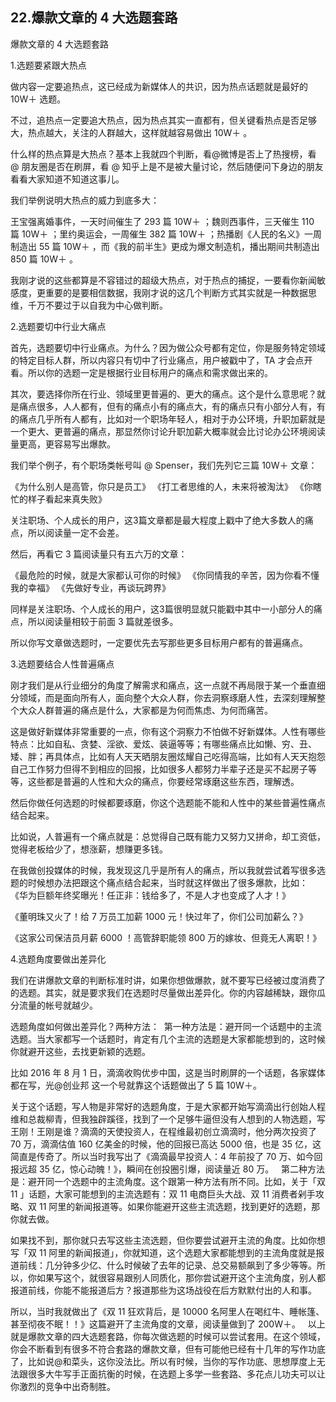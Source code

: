 ## 22.爆款文章的 4 大选题套路
爆款文章的 4 大选题套路


1.选题要紧跟大热点


做内容一定要追热点，这已经成为新媒体人的共识，因为热点话题就是最好的 10W＋ 选题。


不过，追热点一定要追大热点，因为热点其实一直都有，但关键看热点是否足够大，热点越大，关注的人群越大，这样就越容易做出 10W＋ 。


什么样的热点算是大热点？基本上我就四个判断，看@微博是否上了热搜榜，看 @ 朋友圈是否在刷屏，看 @ 知乎上是不是被大量讨论，然后随便问下身边的朋友看看大家知道不知道这事儿。


我们举例说明大热点的威力到底多大：


王宝强离婚事件，一天时间催生了 293 篇 10W＋ ；魏则西事件，三天催生 110 篇 10W＋ ；里约奥运会，一周催生 382 篇 10W＋ ；热播剧《人民的名义》一周制造出 55 篇 10W＋ ，而《我的前半生》更成为爆文制造机，播出期间共制造出 850 篇 10W＋ 。


我刚才说的这些都算是不容错过的超级大热点，对于热点的捕捉，一要看你新闻敏感度，更重要的是要相信数据，我刚才说的这几个判断方式其实就是一种数据思维，千万不要过于以自我为中心做判断。 


2.选题要切中行业大痛点


首先，选题要切中行业痛点。为什么？因为做公众号都有定位，你是服务特定领域的特定目标人群，所以内容只有切中了行业痛点，用户被戳中了，TA 才会点开看。所以你的选题一定是根据行业目标用户的痛点和需求做出来的。


其次，要选择你所在行业、领域里更普遍的、更大的痛点。这个是什么意思呢？就是痛点很多，人人都有，但有的痛点小有的痛点大，有的痛点只有小部分人有，有的痛点几乎所有人都有，比如对一个职场年轻人，相对于办公环境，升职加薪就是一个更大、更普遍的痛点，那显然你讨论升职加薪大概率就会比讨论办公环境阅读量更高，更容易写出爆款。


我们举个例子，有个职场类帐号叫 @ Spenser，我们先列它三篇 10W＋ 文章：


《为什么别人是高管，你只是员工》
《打工者思维的人，未来将被淘汰》
《你瞎忙的样子看起来真失败》


关注职场、个人成长的用户，这3篇文章都是最大程度上戳中了绝大多数人的痛点，所以阅读量一定不会差。


然后，再看它 3 篇阅读量只有五六万的文章：


《最危险的时候，就是大家都认可你的时候》
《你同情我的辛苦，因为你看不懂我的幸福》
《先做好专业，再谈玩跨界》


同样是关注职场、个人成长的用户，这3篇很明显就只能戳中其中一小部分人的痛点，所以阅读量相较于前面 3 篇就差很多。


所以你写文章做选题时，一定要优先去写那些更多目标用户都有的普遍痛点。


3.选题要结合人性普遍痛点


刚才我们是从行业细分的角度了解需求和痛点，这一点就不再局限于某一个垂直细分领域，而是面向所有人，面向整个大众人群，你去洞察琢磨人性，去深刻理解整个大众人群普遍的痛点是什么，大家都是为何而焦虑、为何而痛苦。


这是做好新媒体非常重要的一点，你有这个洞察力不怕做不好新媒体。人性有哪些特点：比如自私、贪婪、淫欲、爱炫、装逼等等；有哪些痛点比如懒、穷、丑、矮、胖；再具体点，比如有人天天晒朋友圈炫耀自己吃得高端，比如有人天天抱怨自己工作努力但得不到相应的回报，比如很多人都努力半辈子还是买不起房子等等，这些都是普遍的人性和大众的痛点，你要经常琢磨这些东西，理解透。


然后你做任何选题的时候都要琢磨，你这个选题能不能和人性中的某些普遍性痛点结合起来。


比如说，人普遍有一个痛点就是：总觉得自己既有能力又努力又拼命，却工资低，觉得老板给少了，想涨薪，想赚更多钱。


在我做创投媒体的时候，我发现这几乎是所有人的痛点，所以我就尝试着写很多选题的时候想办法把跟这个痛点结合起来，当时就这样做出了很多爆款，比如：
 
《华为巨额年终奖曝光！任正非：钱给多了，不是人才也变成了人才！》 


《董明珠又火了！给 7 万员工加薪 1000 元！快过年了，你们公司加薪么？》


《这家公司保洁员月薪 6000 ！高管辞职能领 800 万的嫁妆、但竟无人离职！》


4.选题角度要做出差异化


我们在讲爆款文章的判断标准时讲，如果你想做爆款，就不要写已经被过度消费了的选题。其实，就是要求我们在选题时尽量做出差异化。你的内容越稀缺，跟你瓜分流量的帐号就越少。


选题角度如何做出差异化？两种方法： 
第一种方法是：避开同一个话题中的主流选题。当大家都写一个话题时，肯定有几个主流的选题是大家都能想到的，这时候你就避开这些，去找更新颖的选题。


比如 2016 年 8 月 1 日，滴滴收购优步中国，这是当时刷屏的一个话题，各家媒体都在写，光@创业邦 这一个号就靠这个话题做出了 5 篇 10W＋。


关于这个话题，写人物是非常好的选题角度，于是大家都开始写滴滴出行创始人程维和总裁柳青，但我独辟蹊径，找到了一个足够牛逼但没有人想到的人物选题，写王刚！王刚是谁？滴滴的天使投资人，在程维最初创立滴滴时，他分两次投资了 70 万，滴滴估值 160 亿美金的时候，他的回报已高达 5000 倍，也是 35 亿，这简直是传奇了。所以当时我写出了《滴滴最早投资人：4 年前投了 70 万、如今回报远超 35 亿，惊心动魄！》，瞬间在创投圈引爆，阅读量近 80 万。
 
第二种方法是：避开同一个选题中的主流角度。这个跟第一种方法有所不同。比如，关于「双 11 」话题，大家可能想到的主流选题有：双 11 电商巨头大战、双 11 消费者剁手攻略、双 11 阿里的新闻报道等。如果你能避开这些主流选题，找到更好的选题，那你就去做。


如果找不到，那你就只去写这些主流选题，但你要尝试避开主流的角度。比如你想写「双 11 阿里的新闻报道」，你就知道，这个选题大家都能想到的主流角度就是报道前线：几分钟多少亿、什么时候破了去年的记录、总交易额飙到了多少等等。所以，你如果写这个，就很容易跟别人同质化，那你尝试避开这个主流角度，别人都报道前线，你能不能报道后方？报道那些为这场战役在后方默默付出的人和事。 


所以，当时我就做出了《双 11 狂欢背后，是 10000 名阿里人在喝红牛、睡帐篷、甚至彻夜不眠！！》这篇避开了主流角度的文章，阅读量做到了 200W＋。
 
以上就是爆款文章的四大选题套路，你每次做选题的时候可以尝试套用。在这个领域，你会不断看到有很多不符合套路的爆款文章，但有可能他已经有十几年的写作功底了，比如说@和菜头，这你没法比。所以有时候，当你的写作功底、思想厚度上无法跟很多大牛写手正面抗衡的时候，在选题上多学一些套路、多花点儿功夫可以让你激烈的竞争中出奇制胜。

